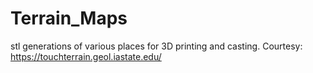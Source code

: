 # Terrain_Maps
stl generations of various places for 3D printing and casting. Courtesy: https://touchterrain.geol.iastate.edu/
